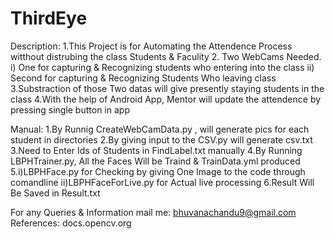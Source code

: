 # ThirdEye
Description:
1.This Project is for Automating the Attendence Process witthout distrubing the class Students & Faculity
2. Two WebCams Needed. i) One for capturing & Recognizing students who entering into the class
						ii) Second for capturing & Recognizing Students Who leaving class
3.Substraction of those Two datas will give presently staying students in the class
4.With the help of Android App, Mentor will update the attendence by pressing single button in app

Manual:
1.By Runnig CreateWebCamData.py , will generate pics for each student in directories
2.By giving input to the CSV.py will generate csv.txt
3.Need to Enter Ids of Students in FindLabel.txt manually
4.By Running LBPHTrainer.py, All the Faces Will be Traind & TrainData.yml produced
5.i)LBPHFace.py for Checking by giving One Image to the code through comandline
  ii)LBPHFaceForLive.py for Actual live processing
6.Result Will Be Saved in Result.txt

For any Queries & Information mail me:
	bhuvanachandu9@gmail.com
References:
docs.opencv.org
